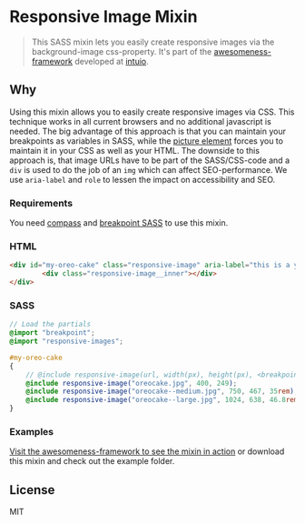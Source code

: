 # Responsive Image Mixin

> This SASS mixin lets you easily create responsive images via the background-image css-property. It's part of the [awesomeness-framework](awesomeness.intuio.at) developed at [intuio](http://intuio.at/).

## Why

Using this mixin allows you to easily create responsive images via CSS. This technique works in all current browsers and no additional javascript is needed.
The big advantage of this approach is that you can maintain your breakpoints as variables in SASS, while the [picture element](http://scottjehl.github.io/picturefill/) forces you to maintain it in your CSS as well as your HTML. The downside to this approach is, that image URLs have to be part of the SASS/CSS-code and a ``div`` is used to do the job of an ``img`` which can affect SEO-performance. We use ``aria-label`` and ``role`` to lessen the impact on accessibility and SEO.

### Requirements

You need [compass](http://compass-style.org/) and [breakpoint SASS](http://breakpoint-sass.com/) to use this mixin.

### HTML

```html
<div id="my-oreo-cake" class="responsive-image" aria-label="this is a yummy oreo cake" role="img">
        <div class="responsive-image__inner"></div>
</div>
```

### SASS

```scss
// Load the partials
@import "breakpoint";
@import "responsive-images";

#my-oreo-cake
{
    // @include responsive-image(url, width(px), height(px), <breakpoint>);
    @include responsive-image("oreocake.jpg", 400, 249);
    @include responsive-image("oreocake--medium.jpg", 750, 467, 35rem);
    @include responsive-image("oreocake--large.jpg", 1024, 638, 46.8rem);
}
```

### Examples

[Visit the awesomeness-framework to see the mixin in action](http://awesomeness.intuio.at/images/) or download this mixin and check out the example folder.

## License

MIT
